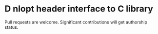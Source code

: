 # D nlopt header interface to C library

Pull requests are welcome. Significant contributions will get authorship status.